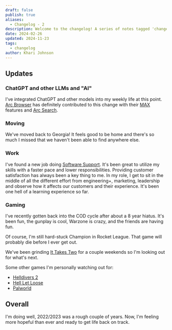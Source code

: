 ```yaml
---
draft: false
publish: true
aliases:
  - Changelog - 2
description: Welcome to the changelog! A series of notes tagged 'changelog' that let me share the things I've been enjoying recently.
date: 2024-02-26
updated: 2024-11-23
tags:
  - changelog
author: Khari Johnson
---
```


## Updates

### ChatGPT and other LLMs and "AI"

I've integrated ChatGPT and other models into my weekly life at this point. [Arc Browser](arc-browser) has definitely contributed to this change with their [MAX](arc-max) features and [Arc Search](arc-search).

### Moving

We've moved back to Georgia! It feels good to be home and there's so much I missed that we haven't been able to find anywhere else.

### Work

I've found a new job doing [Software Support](/work/searchspring). It's been great to utilize my skills with a faster pace and lower responsibilities. Providing customer satisfaction has always been a key thing to me. In my role, I get to sit in the middle of all the different effort from engineering+, marketing, leadership and observe how it affects our customers and their experience. It's been one hell of a learning experience so far.

### Gaming

I've recently gotten back into the COD cycle after about a 8 year hiatus. It's been fun, the gunplay is cool, Warzone is crazy, and the friends are having fun.

Of course, I'm still hard-stuck Champion in Rocket League. That game will probably die before I ever get out.

We've been grinding [It Takes Two](it-takes-two) for a couple weekends so I'm looking out for what's next.

Some other games I'm personally watching out for:

- [Helldivers 2](helldivers-2)
- [Hell Let Loose](hell-let-loose)
- [Palworld](palworld)

## Overall

I'm doing well, 2022/2023 was a rough couple of years. Now, I'm feeling more hopeful than ever and ready to get life back on track.

<!-- References -->

[arc-browser]: https://arc.net/ 'Arc Browser'
[arc-max]: https://arc.net/max 'Arc Browser: Max'
[arc-search]: https://arc.net/blog/arc-search 'Arc Search'
[helldivers-2]: https://store.steampowered.com/app/553850/HELLDIVERS_2/ 'Helldivers 2'
[hell-let-loose]: https://store.steampowered.com/app/686810/Hell_Let_Loose/ 'Hell Let Loose'
[palworld]: https://store.steampowered.com/app/1623730/Palworld/ 'Palworld'
[it-take-two]: https://store.steampowered.com/app/1426210/It_Takes_Two/ 'It Takes Two'
